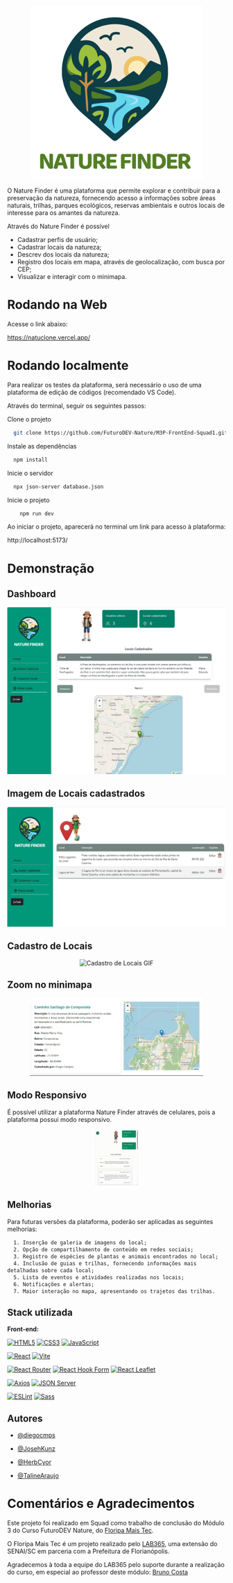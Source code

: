 <p align="center">
  <img src="src/assets/imagens/logo2.png" alt="Dashboard Screenshot" width="400" />
</p>


O Nature Finder é uma plataforma que permite explorar e contribuir para a preservação da natureza, fornecendo acesso a informações sobre áreas naturais, trilhas, parques ecológicos, reservas ambientais e outros locais de interesse para os amantes da natureza.

Através do Nature Finder é possível

* Cadastrar perfis de usuário;
* Cadastrar locais da natureza;
* Descrev dos locais da natureza;
* Registro dos locais em mapa, através de geolocalização, com busca por CEP;
* Visualizar e interagir com o minimapa.

# Rodando na Web

Acesse o link abaixo:

https://natuclone.vercel.app/

# Rodando localmente

Para realizar os testes da plataforma, será necessário o uso de uma plataforma de edição de códigos (recomendado VS Code).

Através do terminal, seguir os seguintes passos:

Clone o projeto

```bash
  git clone https://github.com/FuturoDEV-Nature/M3P-FrontEnd-Squad1.git
```

Instale as dependências

```bash
  npm install
```

Inicie o servidor

```bash
  npx json-server database.json
```

Inicie o projeto

```bash
    npm run dev
```

Ao iniciar o projeto, aparecerá no terminal um link para acesso à plataforma:

http://localhost:5173/




# Demonstração

## Dashboard

<p align="center">
<img src="src/assets/readme-images/dashboard.jpg" alt="Dashboard Screenshot" width="600" />
</p>

## Imagem de Locais cadastrados

<p align="center">
<img src="src/assets/readme-images/localidades.jpg" alt="Locais Cadastrados Screenshot" width="600" />
</p>

## Cadastro de Locais

<p align="center">
<img src="src/assets/readme-images/CEP%20AUTOMÁTICO.gif" alt="Cadastro de Locais GIF" width="300" />
</p>

## Zoom no minimapa

<p align="center">
<img src="src/assets/readme-images/MINIMAPA.gif" alt="Zoom no Minimapa GIF" width="400" />
</p>



## Modo Responsivo

É possível utilizar a plataforma Nature Finder através de celulares, pois a plataforma possui modo responsivo.

<p align="center">
<img src="src/assets/readme-images/sidebar-responsivo.gif" alt="App Screenshot" width=20% />
</p>

## Melhorias

Para futuras versões da plataforma, poderão ser aplicadas as seguintes melhorias:

      1. Inserção de galeria de imagens do local;
      2. Opção de compartilhamento de conteúdo em redes sociais;
      3. Registro de espécies de plantas e animais encontrados no local;
      4. Inclusão de guias e trilhas, fornecendo informações mais detalhadas sobre cada local;
      5. Lista de eventos e atividades realizadas nos locais;
      6. Notificações e alertas;
      7. Maior interação no mapa, apresentando os trajetos das trilhas.
 


## Stack utilizada

**Front-end:** 

[![HTML5](https://img.shields.io/badge/HTML5-E34F26?style=for-the-badge&logo=html5&logoColor=white)](https://developer.mozilla.org/docs/Web/HTML)
[![CSS3](https://img.shields.io/badge/CSS3-1572B6?style=for-the-badge&logo=css3&logoColor=white)](https://developer.mozilla.org/docs/Web/CSS)
[![JavaScript](https://img.shields.io/badge/JavaScript-F7DF1E?style=for-the-badge&logo=javascript&logoColor=black)](https://developer.mozilla.org/docs/Web/JavaScript)

[![React](https://img.shields.io/badge/React-20232A?style=for-the-badge&logo=react&logoColor=61DAFB)](https://react.dev/) 
[![Vite](https://img.shields.io/badge/Vite-646CFF?style=for-the-badge&logo=vite&logoColor=white)](https://vitejs.dev/guide/)

[![React Router](https://img.shields.io/badge/React_Router-CA4245?style=for-the-badge&logo=react-router&logoColor=white)](https://reactrouter.com/en/main) 
[![React Hook Form](https://img.shields.io/badge/React--Hook--Form-EC5990?style=for-the-badge&logo=reacthookform&logoColor=white)](https://react-hook-form.com/) 
[![React Leaflet](https://img.shields.io/badge/React_Leaflet-199900?style=for-the-badge&logo=leaflet&logoColor=white)](https://react-leaflet.js.org/) 

[![Axios](https://img.shields.io/badge/Axios-5A29E4?style=for-the-badge&logo=axios&logoColor=white)](https://www.npmjs.com/package/axios) 
[![JSON Server](https://img.shields.io/badge/JSON_Server-323330?style=for-the-badge&logo=json&logoColor=white)](https://www.npmjs.com/package/json-server) 

[![ESLint](https://img.shields.io/badge/ESLint-4B32C3?style=for-the-badge&logo=eslint&logoColor=white)](https://eslint.org/) 
[![Sass](https://img.shields.io/badge/Sass-CC6699?style=for-the-badge&logo=sass&logoColor=white)](https://sass-lang.com/)


## Autores

- [@diegocmps](https://github.com/diegocmps)

- [@JosehKunz](https://github.com/JosehKunz)

- [@HerbCyor](https://github.com/HerbCyor)

- [@TalineAraujo](https://github.com/TalineAraujo)




# Comentários e Agradecimentos

Este projeto foi realizado em Squad como trabalho de conclusão do Módulo 3 do Curso FuturoDEV Nature, do [Floripa Mais Tec](https://floripamaistec.pmf.sc.gov.br/).

O Floripa Mais Tec é um projeto realizado pelo [LAB365](https://lab365.tech/), uma extensão do SENAI/SC em parceria com a Prefeitura de Florianópolis.

Agradecemos à toda a equipe do LAB365 pelo suporte durante a realização do curso, em especial ao professor deste módulo: [Bruno Costa](https://github.com/bruno-Costa-fig)
